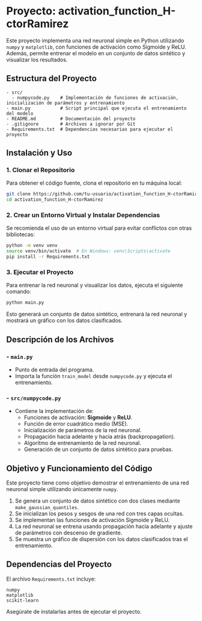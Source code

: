 # Proyecto: activation_function_H-ctorRamirez

Este proyecto implementa una red neuronal simple en Python utilizando `numpy` y `matplotlib`, con funciones de activación como Sigmoide y ReLU. Además, permite entrenar el modelo en un conjunto de datos sintético y visualizar los resultados.

## Estructura del Proyecto
```
- src/
  - numpycode.py    # Implementación de funciones de activación, inicialización de parámetros y entrenamiento
- main.py           # Script principal que ejecuta el entrenamiento del modelo
- README.md         # Documentación del proyecto
- .gitignore        # Archivos a ignorar por Git
- Requirements.txt  # Dependencias necesarias para ejecutar el proyecto
```

## Instalación y Uso
### 1. Clonar el Repositorio
Para obtener el código fuente, clona el repositorio en tu máquina local:
```bash
git clone https://github.com/tu-usuario/activation_function_H-ctorRamirez.git
cd activation_function_H-ctorRamirez
```

### 2. Crear un Entorno Virtual y Instalar Dependencias
Se recomienda el uso de un entorno virtual para evitar conflictos con otras bibliotecas:
```bash
python -m venv venv
source venv/bin/activate  # En Windows: venv\Scripts\activate
pip install -r Requirements.txt
```

### 3. Ejecutar el Proyecto
Para entrenar la red neuronal y visualizar los datos, ejecuta el siguiente comando:
```bash
python main.py
```
Esto generará un conjunto de datos sintético, entrenará la red neuronal y mostrará un gráfico con los datos clasificados.

## Descripción de los Archivos
### - `main.py`
   - Punto de entrada del programa.
   - Importa la función `train_model` desde `numpycode.py` y ejecuta el entrenamiento.

### - `src/numpycode.py`
   - Contiene la implementación de:
     - Funciones de activación: **Sigmoide** y **ReLU**.
     - Función de error cuadrático medio (MSE).
     - Inicialización de parámetros de la red neuronal.
     - Propagación hacia adelante y hacia atrás (backpropagation).
     - Algoritmo de entrenamiento de la red neuronal.
     - Generación de un conjunto de datos sintético para pruebas.

## Objetivo y Funcionamiento del Código
Este proyecto tiene como objetivo demostrar el entrenamiento de una red neuronal simple utilizando únicamente `numpy`. 

1. Se genera un conjunto de datos sintético con dos clases mediante `make_gaussian_quantiles`.
2. Se inicializan los pesos y sesgos de una red con tres capas ocultas.
3. Se implementan las funciones de activación Sigmoide y ReLU.
4. La red neuronal se entrena usando propagación hacia adelante y ajuste de parámetros con descenso de gradiente.
5. Se muestra un gráfico de dispersión con los datos clasificados tras el entrenamiento.

## Dependencias del Proyecto
El archivo `Requirements.txt` incluye:
```
numpy
matplotlib
scikit-learn
```
Asegúrate de instalarlas antes de ejecutar el proyecto.
